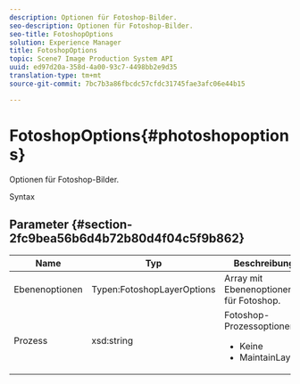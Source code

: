 ```yaml
---
description: Optionen für Fotoshop-Bilder.
seo-description: Optionen für Fotoshop-Bilder.
seo-title: FotoshopOptions
solution: Experience Manager
title: FotoshopOptions
topic: Scene7 Image Production System API
uuid: ed97d20a-358d-4a00-93c7-4498bb2e9d35
translation-type: tm+mt
source-git-commit: 7bc7b3a86fbcdc57cfdc31745fae3afc06e44b15

---
```



# FotoshopOptions{#photoshopoptions}

Optionen für Fotoshop-Bilder.

Syntax

## Parameter {#section-2fc9bea56b6d4b72b80d4f04c5f9b862}

<table id="table_04100BB8ABD84EF68B0A7CE3AD946414"> 
 <thead> 
  <tr> 
   <th colname="col1" class="entry"> Name </th> 
   <th colname="col2" class="entry"> Typ </th> 
   <th colname="col3" class="entry"> Beschreibung </th> 
  </tr> 
 </thead>
 <tbody> 
  <tr> 
   <td colname="col1"> <span class="codeph"> <span class="varname"> Ebenenoptionen</span></span> </td> 
   <td colname="col2"> <span class="codeph"> Typen:FotoshopLayerOptions</span> </td> 
   <td colname="col3"> Array mit Ebenenoptionen für Fotoshop. </td> 
  </tr> 
  <tr> 
   <td colname="col1"> <span class="codeph"> <span class="varname"> Prozess</span></span> </td> 
   <td colname="col2"> <span class="codeph"> xsd:string</span> </td> 
   <td colname="col3">Fotoshop-Prozessoptionen: 
    <ul id="ul_DD292274043F4A5ABBBB9DB5C2D46681"> 
     <li id="li_92FA27B1887B464F8C4564FD0B59793B"><span class="codeph"> Keine</span> </li> 
     <li id="li_5A3B4A33F1A14BA399FC2F1E7C471FCC"><span class="codeph"> MaintainLayers</span> </li> 
    </ul> </td> 
  </tr> 
 </tbody> 
</table>

